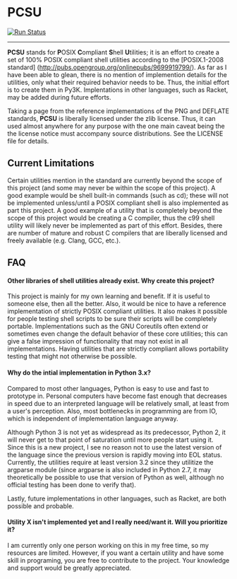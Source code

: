 # PCSU

[![Run Status](https://api.shippable.com/projects/58afc19ab1c2a40600ebbf37/badge?branch=master)](https://app.shippable.com/github/eestrada/pcsu)

--------------------------------------------------------------------

**PCSU** stands for **P**OSIX **C**ompliant **S**hell **U**tilities;
it is an effort to create a set of 100% POSIX compliant shell
utilities according to the [POSIX.1-2008 standard]
(http://pubs.opengroup.org/onlinepubs/9699919799/). As far as I have
been able to glean, there is no mention of implemention details for
the utilities, only what their required behavior needs to be. Thus,
the initial effort is to create them in Py3K. Implentations in other
languages, such as Racket, may be added during future efforts.

Taking a page from the reference implementations of the PNG and
DEFLATE standards, **PCSU** is liberally licensed under the zlib
license. Thus, it can used almost anywhere for any purpose with the
one main caveat being the the license notice must accompany source
distributions. See the LICENSE file for details.

## Current Limitations

Certain utilities mention in the standard are currently beyond the
scope of this project (and some may never be within the scope of this
project).  A good example would be shell built-in commands (such as
cd); these will not be implemented unless/until a POSIX compliant
shell is also implemented as part this project. A good example of a
utility that is completely beyond the scope of this project would be
creating a C compiler, thus the c99 shell utility will likely never be
implemented as part of this effort. Besides, there are number of
mature and robust C compilers that are liberally licensed and freely
available (e.g. Clang, GCC, etc.).

## FAQ

#### Other libraries of shell utilities already exist. Why create this project?

This project is mainly for my own learning and benefit. If it is
useful to someone else, then all the better. Also, it would be nice to
have a reference implementation of strictly POSIX compliant
utilities. It also makes it possible for people testing shell scripts
to be sure their scripts will be completely portable. Implementations
such as the GNU Coreutils often extend or sometimes even change the
default behavior of these core utilities; this can give a false
impression of functionality that may not exist in all
implementations. Having utilities that are strictly compliant allows
portability testing that might not otherwise be possible.

#### Why do the intial implementation in Python 3.x?

Compared to most other languages, Python is easy to use and fast to
prototype in. Personal computers have become fast enough that
decreases in speed due to an interpreted language will be relatively
small, at least from a user's perception. Also, most bottlenecks in
programming are from IO, which is independent of implementation
language anyway.

Although Python 3 is not yet as widespread as its predecessor, Python
2, it will never get to that point of saturation until more people
start using it. Since this is a new project, I see no reason not to
use the latest version of the language since the previous version is
rapidly moving into EOL status. Currently, the utilities require at
least version 3.2 since they utilitize the argparse module (since
argparse is also included in Python 2.7, it may theoretically be
possible to use that version of Python as well, although no official
testing has been done to verify that).

Lastly, future implementations in other languages, such as Racket, are
both possible and probable.

#### Utility X isn't implemented yet and I really need/want it. Will you prioritize it?

I am currently only one person working on this in my free time, so my
resources are limited. However, if you want a certain utility and have
some skill in programing, you are free to contribute to the
project. Your knowledge and support would be greatly appreciated.
